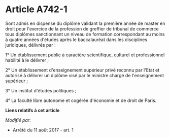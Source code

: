 # Article A742-1

Sont admis en dispense du diplôme validant la première année de master en droit pour l'exercice de la profession de greffier
de tribunal de commerce tous diplômes sanctionnant un niveau de formation correspondant au moins à quatre années d'études
après le baccalauréat dans les disciplines juridiques, délivrés par :

1° Un établissement public à caractère scientifique, culturel et professionnel habilité à le délivrer ;

2° Un établissement d'enseignement supérieur privé reconnu par l'Etat et autorisé à délivrer un diplôme visé par le ministre
chargé de l'enseignement supérieur ;

3° Un institut d'études politiques ;

4° La faculté libre autonome et cogérée d'économie et de droit de Paris.

**Liens relatifs à cet article**

_Modifié par_:

  - Arrêté du 11 août 2017 - art. 1
